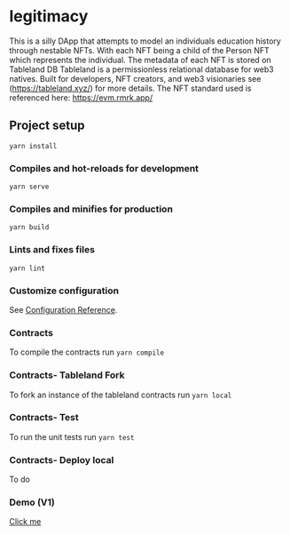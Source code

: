 # legitimacy

This is a silly DApp that attempts to model an individuals education history through nestable NFTs. With each NFT being a child of the Person NFT which represents the individual. The metadata of each NFT is stored on Tableland DB Tableland is a permissionless relational database for web3 natives. Built for developers, NFT creators, and web3 visionaries see (https://tableland.xyz/) for more details. The NFT standard used is referenced here: https://evm.rmrk.app/

## Project setup

```
yarn install
```

### Compiles and hot-reloads for development

```
yarn serve
```

### Compiles and minifies for production

```
yarn build
```

### Lints and fixes files

```
yarn lint
```

### Customize configuration

See [Configuration Reference](https://cli.vuejs.org/config/).

### Contracts

To compile the contracts run `yarn compile`

### Contracts- Tableland Fork

To fork an instance of the tableland contracts run `yarn local`

### Contracts- Test

To run the unit tests run `yarn test`

### Contracts- Deploy local

To do

### Demo (V1)

<a href="https://drive.google.com/file/d/1TrdEweGQ9vkMun5Lvtk7xDMzLznXyP5C/view?usp=sharing">Click me</a>
